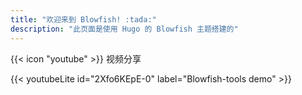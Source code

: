 ```yaml
---
title: "欢迎来到 Blowfish! :tada:"
description: "此页面是使用 Hugo 的 Blowfish 主题搭建的"
---
```



<div class="flex w-full px-4 py-2 mb-8 space-y-20 text-base rounded-lg bg-primary-100 dark:bg-primary-900">
  <span class="flex items-center ltr:pr-3 rtl:pl-3 text-primary-400">
    {{< icon "youtube" >}}
  </span>
  <span class="flex w-screen items-center justify-between grow dark:text-neutral-300">
    <span class="prose dark:prose-invert">
      视频分享
    </span>
  </span>
</div>

{{< youtubeLite id="2Xfo6KEpE-0" label="Blowfish-tools demo" >}}


